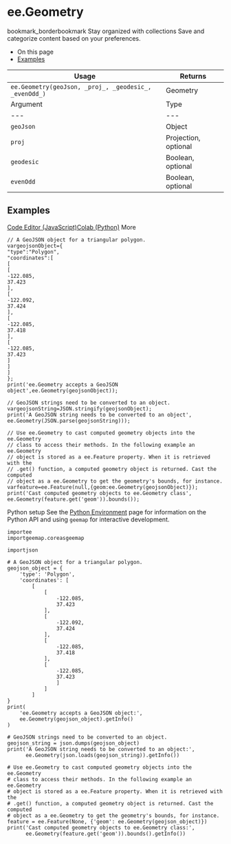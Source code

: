  
#  ee.Geometry
bookmark_borderbookmark Stay organized with collections  Save and categorize content based on your preferences.
  * On this page
  * [Examples](https://developers.google.com/earth-engine/apidocs/ee-geometry#examples)


Usage | Returns  
---|---  
`ee.Geometry(geoJson, _proj_, _geodesic_, _evenOdd_)`|  Geometry  
Argument | Type | Details  
---|---|---  
`geoJson` | Object | The GeoJSON object describing the geometry or a ComputedObject to be reinterpreted as a Geometry. Supports CRS specifications as per the GeoJSON spec, but only allows named (rather than "linked" CRSs). If this includes a 'geodesic' field, and opt_geodesic is not specified, it will be used as opt_geodesic.  
`proj` | Projection, optional | An optional projection specification, either as a CRS ID code or as a WKT string. If specified, overrides any CRS found in the geoJson parameter. If unspecified and the geoJson does not declare a CRS, defaults to "EPSG:4326" (x=longitude, y=latitude).  
`geodesic` | Boolean, optional | Whether line segments should be interpreted as spherical geodesics. If false, indicates that line segments should be interpreted as planar lines in the specified CRS. If absent, defaults to true if the CRS is geographic (including the default EPSG:4326), or to false if the CRS is projected.  
`evenOdd` | Boolean, optional | If true, polygon interiors will be determined by the even/odd rule, where a point is inside if it crosses an odd number of edges to reach a point at infinity. Otherwise polygons use the left- inside rule, where interiors are on the left side of the shell's edges when walking the vertices in the given order. If unspecified, defaults to true.  
## Examples
[Code Editor (JavaScript)](https://developers.google.com/earth-engine/apidocs/ee-geometry#code-editor-javascript-sample)[Colab (Python)](https://developers.google.com/earth-engine/apidocs/ee-geometry#colab-python-sample) More
```
// A GeoJSON object for a triangular polygon.
vargeojsonObject={
"type":"Polygon",
"coordinates":[
[
[
-122.085,
37.423
],
[
-122.092,
37.424
],
[
-122.085,
37.418
],
[
-122.085,
37.423
]
]
]
};
print('ee.Geometry accepts a GeoJSON object',ee.Geometry(geojsonObject));

// GeoJSON strings need to be converted to an object.
vargeojsonString=JSON.stringify(geojsonObject);
print('A GeoJSON string needs to be converted to an object',
ee.Geometry(JSON.parse(geojsonString)));

// Use ee.Geometry to cast computed geometry objects into the ee.Geometry
// class to access their methods. In the following example an ee.Geometry
// object is stored as a ee.Feature property. When it is retrieved with the
// .get() function, a computed geometry object is returned. Cast the computed
// object as a ee.Geometry to get the geometry's bounds, for instance.
varfeature=ee.Feature(null,{geom:ee.Geometry(geojsonObject)});
print('Cast computed geometry objects to ee.Geometry class',
ee.Geometry(feature.get('geom')).bounds());
```
Python setup
See the [ Python Environment](https://developers.google.com/earth-engine/guides/python_install) page for information on the Python API and using `geemap` for interactive development.
```
importee
importgeemap.coreasgeemap
```
```
importjson

# A GeoJSON object for a triangular polygon.
geojson_object = {
    'type': 'Polygon',
    'coordinates': [
        [
            [
                -122.085,
                37.423
            ],
            [
                -122.092,
                37.424
            ],
            [
                -122.085,
                37.418
            ],
            [
                -122.085,
                37.423
                ]
            ]
        ]
}
print(
    'ee.Geometry accepts a GeoJSON object:',
    ee.Geometry(geojson_object).getInfo()
)

# GeoJSON strings need to be converted to an object.
geojson_string = json.dumps(geojson_object)
print('A GeoJSON string needs to be converted to an object:',
      ee.Geometry(json.loads(geojson_string)).getInfo())

# Use ee.Geometry to cast computed geometry objects into the ee.Geometry
# class to access their methods. In the following example an ee.Geometry
# object is stored as a ee.Feature property. When it is retrieved with the
# .get() function, a computed geometry object is returned. Cast the computed
# object as a ee.Geometry to get the geometry's bounds, for instance.
feature = ee.Feature(None, {'geom': ee.Geometry(geojson_object)})
print('Cast computed geometry objects to ee.Geometry class:',
      ee.Geometry(feature.get('geom')).bounds().getInfo())
```

